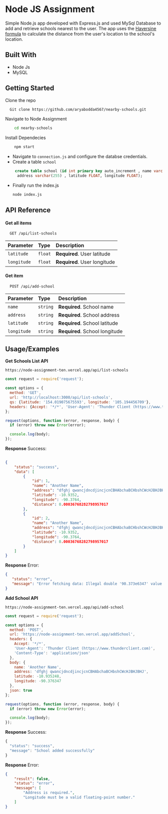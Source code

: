
# Node JS Assignment

 
Simple Node.js app developed with Express.js and used MySql Database to add and retrieve schools nearest to the user.
The app uses the [Haversine formula](https://en.wikipedia.org/wiki/Haversine_formula)  to calculate the distance from the user's location to the school's location.


## Built With

- Node Js
- MySQL

## Getting Started

Clone the repo
```bash
  Git clone https://github.com/aryabodda4567/nearby-schools.git
```
Navigate to Node Assignment
```bash
    cd nearby-schools 
```
Install Dependecies
```bash
    npm start
```
- Navigate to ```connection.js``` and configure the databse credentials.
- Create a table ```school```
    ```sql
     create table school (id int primary key auto_increment , name varchar(255) ,
      address varchar(255) , latitude FLOAT, longitude FLOAT);
    ```
- Finally run the index.js
    ``` bash
    node index.js
    ```


## API Reference

#### Get all items

```http
  GET /api/list-schools
```

| Parameter | Type     | Description                |
| :-------- | :------- | :------------------------- |
| `latitude` | `float` | **Required**. User latitude |
| `longitude` | `float` | **Required**. User longitude|

#### Get item

```http
  POST /api/add-school
```

| Parameter | Type     | Description                       |
| :-------- | :------- | :-------------------------------- |
| `name`      | `string` | **Required**. School name |
| `address`      | `string` | **Required**. School address |
| `latitude`      | `string` | **Required**. School latitude |
| `longitude`      | `string` | **Required**. School longitude |
 

 


## Usage/Examples

**Get Schools List API**
```http
https://node-assignment-ten.vercel.app/api/list-schools
```
```javascript
const request = require('request');

const options = {
  method: 'GET',
  url: 'http://localhost:3000/api/list-schools',
  qs: {latitude: '154.019075675593', longitude: '105.194456709'},
  headers: {Accept: '*/*', 'User-Agent': 'Thunder Client (https://www.thunderclient.com)'}
};

request(options, function (error, response, body) {
  if (error) throw new Error(error);

  console.log(body);
});
```
**Response**
Success:
```json
  
{
    "status": "success",
    "data": [
        {
            "id": 1,
            "name": "Another Name",
            "address": "dfghj qwancjdncdjincjcnCBHAbchaBCHbshCWcHJBHJBHJ",
            "latitude": -10.9352,
            "longitude": -90.3764,
            "distance": 0.00036768282798957017
        },
        {
            "id": 2,
            "name": "Another Name",
            "address": "dfghj qwancjdncdjincjcnCBHAbchaBCHbshCWcHJBHJBHJ",
            "latitude": -10.9352,
            "longitude": -90.3764,
            "distance": 0.00036768282798957017
        } 
    ]
}
```
**Response**
Error:
 ```json
{
    "status": "error",
    "message": "Error fetching data: Illegal double '90.373e6347' value found during parsing"
}
```

**Add School API**

```http
https://node-assignment-ten.vercel.app/api/add-school
```
```javascript
const request = require('request');

const options = {
  method: 'POST',
  url: 'https://node-assignment-ten.vercel.app/addSchool',
  headers: {
    Accept: '*/*',
    'User-Agent': 'Thunder Client (https://www.thunderclient.com)',
    'Content-Type': 'application/json'
  },
  body: {
    name: 'Another Name',
    address: 'dfghj qwancjdncdjincjcnCBHAbchaBCHbshCWcHJBHJBHJ',
    latitude: -10.935248,
    longitude: -90.376347
  },
  json: true
};

request(options, function (error, response, body) {
  if (error) throw new Error(error);

  console.log(body);
});
```
**Response**
Success:
```javascript
{
  "status": "success",
  "message": "School added successfully"
}
```
**Response**
Error:
```json
{
    "result": false,
    "status": "error",
    "message": [
        "Address is required.",
        "Longitude must be a valid floating-point number."
    ]
}
```

